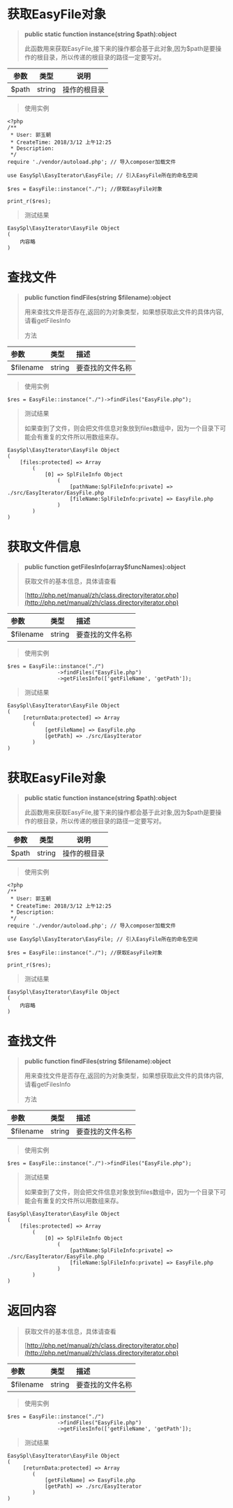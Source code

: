 # 获取EasyFile对象

> **public static function instance\(string $path\):object**
>
> 此函数用来获取EasyFile,接下来的操作都会基于此对象,因为$path是要操作的根目录，所以传递的根目录的路径一定要写对。

| 参数 | 类型 | 说明 |
| :---: | :---: | :---: |
| $path | string | 操作的根目录 |

> 使用实例

```
<?php
/**
 * User: 郭玉朝
 * CreateTime: 2018/3/12 上午12:25
 * Description:
 */
require './vendor/autoload.php'; // 导入composer加载文件

use EasySpl\EasyIterator\EasyFile; // 引入EasyFile所在的命名空间

$res = EasyFile::instance("./"); //获取EasyFile对象

print_r($res);
```

> 测试结果

```
EasySpl\EasyIterator\EasyFile Object
(    
    内容略
)
```

# 查找文件

> **public function findFiles\(string $filename\):object**
>
> 用来查找文件是否存在,返回的为对象类型，如果想获取此文件的具体内容,请看getFilesInfo
>
>  方法

| 参数 | 类型 | 描述 |
| :--- | :--- | :--- |
| $filename | string | 要查找的文件名称 |

> 使用实例

```
$res = EasyFile::instance("./")->findFiles("EasyFile.php");
```

> 测试结果
>
> 如果查到了文件，则会把文件信息对象放到files数组中，因为一个目录下可能会有重复的文件所以用数组来存。

```
EasySpl\EasyIterator\EasyFile Object
(
    [files:protected] => Array
        (
            [0] => SplFileInfo Object
                (
                    [pathName:SplFileInfo:private] => ./src/EasyIterator/EasyFile.php
                    [fileName:SplFileInfo:private] => EasyFile.php
                )
        )
)
```

# 获取文件信息

> **public function getFilesInfo\(array$funcNames\):object**
>
> 获取文件的基本信息，具体请查看
>
> [http://php.net/manual/zh/class.directoryiterator.php](http://php.net/manual/zh/class.directoryiterator.php)

| 参数 | 类型 | 描述 |
| :--- | :--- | :--- |
| $filename | string | 要查找的文件名称 |

> 使用实例

```
$res = EasyFile::instance("./")
                ->findFiles("EasyFile.php")
                ->getFilesInfo(['getFileName', 'getPath']);
```

> 测试结果

```
EasySpl\EasyIterator\EasyFile Object
(
     [returnData:protected] => Array
        (
            [getFileName] => EasyFile.php
            [getPath] => ./src/EasyIterator
        )
)
```

# 获取EasyFile对象

> **public static function instance\(string $path\):object**
>
> 此函数用来获取EasyFile,接下来的操作都会基于此对象,因为$path是要操作的根目录，所以传递的根目录的路径一定要写对。

| 参数 | 类型 | 说明 |
| :---: | :---: | :---: |
| $path | string | 操作的根目录 |

> 使用实例

```
<?php
/**
 * User: 郭玉朝
 * CreateTime: 2018/3/12 上午12:25
 * Description:
 */
require './vendor/autoload.php'; // 导入composer加载文件

use EasySpl\EasyIterator\EasyFile; // 引入EasyFile所在的命名空间

$res = EasyFile::instance("./"); //获取EasyFile对象

print_r($res);
```

> 测试结果

```
EasySpl\EasyIterator\EasyFile Object
(    
    内容略
)
```

# 查找文件

> **public function findFiles\(string $filename\):object**
>
> 用来查找文件是否存在,返回的为对象类型，如果想获取此文件的具体内容,请看getFilesInfo
>
>  方法

| 参数 | 类型 | 描述 |
| :--- | :--- | :--- |
| $filename | string | 要查找的文件名称 |

> 使用实例

```
$res = EasyFile::instance("./")->findFiles("EasyFile.php");
```

> 测试结果
>
> 如果查到了文件，则会把文件信息对象放到files数组中，因为一个目录下可能会有重复的文件所以用数组来存。

```
EasySpl\EasyIterator\EasyFile Object
(
    [files:protected] => Array
        (
            [0] => SplFileInfo Object
                (
                    [pathName:SplFileInfo:private] => ./src/EasyIterator/EasyFile.php
                    [fileName:SplFileInfo:private] => EasyFile.php
                )
        )
)
```

# 返回内容

> 获取文件的基本信息，具体请查看
>
> [http://php.net/manual/zh/class.directoryiterator.php](http://php.net/manual/zh/class.directoryiterator.php)

| 参数 | 类型 | 描述 |
| :--- | :--- | :--- |
| $filename | string | 要查找的文件名称 |

> 使用实例

```
$res = EasyFile::instance("./")
                ->findFiles("EasyFile.php")
                ->getFilesInfo(['getFileName', 'getPath']);
```

> 测试结果

```
EasySpl\EasyIterator\EasyFile Object
(
     [returnData:protected] => Array
        (
            [getFileName] => EasyFile.php
            [getPath] => ./src/EasyIterator
        )
)
```



